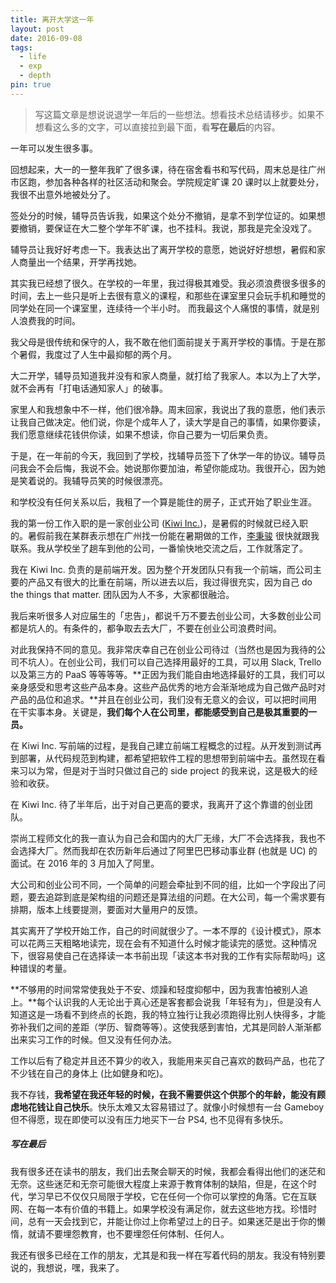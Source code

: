 ```yaml
---
title: 离开大学这一年
layout: post
date: 2016-09-08
tags:
  - life
  - exp
  - depth
pin: true
---
```


> 写这篇文章是想说说退学一年后的一些想法。想看技术总结请移步。如果不想看这么多的文字，可以直接拉到最下面，看**写在最后**的内容。

一年可以发生很多事。

回想起来，大一的一整年我旷了很多课，待在宿舍看书和写代码，周末总是往广州市区跑，参加各种各样的社区活动和聚会。学院规定旷课 20 课时以上就要处分，我很不出意外地被处分了。

签处分的时候，辅导员告诉我，如果这个处分不撤销，是拿不到学位证的。如果想要撤销，要保证在大二整个学年不旷课，也不挂科。我说，那我是完全没戏了。

辅导员让我好好考虑一下。我表达出了离开学校的意愿，她说好好想想，暑假和家人商量出一个结果，开学再找她。

其实我已经想了很久。在学校的一年里，我过得极其难受。我必须浪费很多很多的时间，去上一些只是听上去很有意义的课程，和那些在课室里只会玩手机和睡觉的同学处在同一个课室里，连续待一个半小时。 而我最这个人痛恨的事情，就是别人浪费我的时间。

我父母是很传统和保守的人，我不敢在他们面前提关于离开学校的事情。于是在那个暑假，我度过了人生中最抑郁的两个月。

大二开学，辅导员知道我并没有和家人商量，就打给了我家人。本以为上了大学，就不会再有「打电话通知家人」的破事。

家里人和我想象中不一样，他们很冷静。周末回家，我说出了我的意愿，他们表示让我自己做决定。他们说，你是个成年人了，读大学是自己的事情，如果你要读，我们愿意继续花钱供你读，如果不想读，你自己要为一切后果负责。

于是，在一年前的今天，我回到了学校，找辅导员签下了休学一年的协议。辅导员问我会不会后悔，我说不会。她说那你要加油，希望你能成功。我很开心，因为她是笑着说的。我辅导员笑的时候很漂亮。

和学校没有任何关系以后，我租了一个算是能住的房子，正式开始了职业生涯。

我的第一份工作入职的是一家创业公司 ([Kiwi Inc.](http://kiwiinc.net/))，是暑假的时候就已经入职的。暑假前我在某群表示想在广州找一份能在暑期做的工作，[李秉骏](http://weibo.com/u/1685135222) 很快就跟我联系。我从学校坐了趟车到他的公司，一番愉快地交流之后，工作就落定了。

我在 Kiwi Inc. 负责的是前端开发。因为整个开发团队只有我一个前端，而公司主要的产品又有很大的比重在前端，所以进去以后，我过得很充实，因为自己 do the things that matter. 团队因为人不多，大家都很融洽。

我后来听很多人对应届生的「忠告」，都说千万不要去创业公司，大多数创业公司都是坑人的。有条件的，都争取去去大厂，不要在创业公司浪费时间。

对此我保持不同的意见。我非常庆幸自己在创业公司待过（当然也是因为我待的公司不坑人）。在创业公司，我们可以自己选择用最好的工具，可以用 Slack, Trello 以及第三方的 PaaS 等等等等。**正因为我们能自由地选择最好的工具，我们可以亲身感受和思考这些产品本身。这些产品优秀的地方会渐渐地成为自己做产品时对产品的品位和追求。**并且在创业公司，我们没有无意义的会议，可以把时间用在干实事本身。关键是，**我们每个人在公司里，都能感受到自己是极其重要的一员。**

在 Kiwi Inc. 写前端的过程，是我自己建立前端工程概念的过程。从开发到测试再到部署，从代码规范到构建，都希望把软件工程的思想带到前端中去。虽然现在看来习以为常，但是对于当时只做过自己的 side project 的我来说，这是极大的经验和收获。

在 Kiwi Inc. 待了半年后，出于对自己更高的要求，我离开了这个靠谱的创业团队。

崇尚工程师文化的我一直认为自己会和国内的大厂无缘，大厂不会选择我，我也不会选择大厂。然而我却在农历新年后通过了阿里巴巴移动事业群 (也就是 UC) 的面试。在 2016 年的 3 月加入了阿里。

大公司和创业公司不同，一个简单的问题会牵扯到不同的组，比如一个字段出了问题，要去追踪到底是架构组的问题还是算法组的问题。在大公司，每一个需求要有排期，版本上线要提测，要面对大量用户的反馈。

其实离开了学校开始工作，自己的时间就很少了。一本不厚的《设计模式》，原本可以花两三天粗略地读完，现在会有不知道什么时候才能读完的感觉。这种情况下，很容易使自己在选择读一本书前出现「读这本书对我的工作有实际帮助吗」这种错误的考量。

**不够用的时间常常使我处于不安、烦躁和轻度抑郁中，因为我害怕被别人追上。**每个认识我的人无论出于真心还是客套都会说我「年轻有为」，但是没有人知道这是一场看不到终点的长跑，我的特立独行让我必须跑得比别人快得多，才能弥补我们之间的差距（学历、智商等等）。这使我感到害怕，尤其是同龄人渐渐都出来实习工作的时候。但又没有任何办法。

工作以后有了稳定并且还不算少的收入，我能用来买自己喜欢的数码产品，也花了不少钱在自己的身体上 (比如健身和吃)。

我不存钱，**我希望在我还年轻的时候，在我不需要供这个供那个的年龄，能没有顾虑地花钱让自己快乐**。快乐太难又太容易错过了。就像小时候想有一台 Gameboy 但不得愿，现在即使可以没有压力地买下一台 PS4, 也不见得有多快乐。

##### 写在最后

我有很多还在读书的朋友，我们出去聚会聊天的时候，我都会看得出他们的迷茫和无奈。这些迷茫和无奈可能很大程度上来源于教育体制的缺陷，但是，在这个时代，学习早已不仅仅只局限于学校，它在任何一个你可以掌控的角落。它在互联网、在每一本有价值的书籍上。如果学校没有满足你，就去这些地方找。珍惜时间，总有一天会找到它，并能让你过上你希望过上的日子。如果迷茫是出于你的懒惰，就请不要埋怨教育，也不要埋怨任何体制、任何人。

我还有很多已经在工作的朋友，尤其是和我一样在写着代码的朋友。我没有特别要说的，我想说，嘿，我来了。